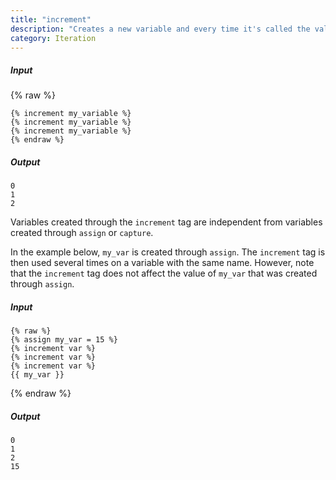 ```yaml
---
title: "increment"
description: "Creates a new variable and every time it's called the value increases by 1, with the initial value being 0."
category: Iteration
---
```

##### Input
{% raw %}
~~~liquid
{% increment my_variable %}
{% increment my_variable %}
{% increment my_variable %}
{% endraw %}
~~~

##### Output

~~~liquid
0
1
2
~~~

Variables created through the `increment` tag are independent from variables created through `assign` or `capture`.

In the example below, `my_var` is created through `assign`. The `increment` tag is then used several times on a variable with the same name. However, note that the `increment` tag does not affect the value of `my_var` that was created through `assign`.

##### Input
~~~liquid
{% raw %}
{% assign my_var = 15 %}
{% increment var %}
{% increment var %}
{% increment var %}
{{ my_var }}
~~~
{% endraw %}

##### Output
~~~liquid
0
1
2
15
~~~
